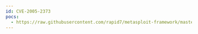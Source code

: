 ```yaml
---
id: CVE-2005-2373
pocs:
  - https://raw.githubusercontent.com/rapid7/metasploit-framework/master/modules/exploits/windows/ftp/slimftpd_list_concat.rb
---
```


